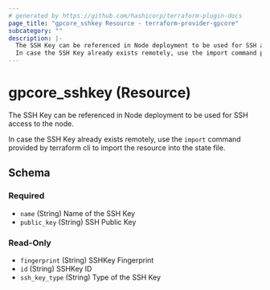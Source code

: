 ```yaml
---
# generated by https://github.com/hashicorp/terraform-plugin-docs
page_title: "gpcore_sshkey Resource - terraform-provider-gpcore"
subcategory: ""
description: |-
  The SSH Key can be referenced in Node deployment to be used for SSH access to the node.
  In case the SSH Key already exists remotely, use the import command provided by terraform cli to import the resource into the state file.
---
```


# gpcore_sshkey (Resource)

The SSH Key can be referenced in Node deployment to be used for SSH access to the node.

In case the SSH Key already exists remotely, use the `import` command provided by terraform cli to import the resource into the state file.



<!-- schema generated by tfplugindocs -->
## Schema

### Required

- `name` (String) Name of the SSH Key
- `public_key` (String) SSH Public Key

### Read-Only

- `fingerprint` (String) SSHKey Fingerprint
- `id` (String) SSHKey ID
- `ssh_key_type` (String) Type of the SSH Key



